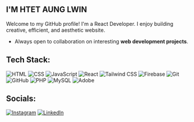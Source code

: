 ## I'M HTET AUNG LWIN

<!--
**HtetAungLw1n/HtetAungLw1n** is a ✨ _special_ ✨ repository because its `README.md` (this file) appears on your GitHub profile.
-->
Welcome to my GitHub profile! I'm a React Developer. I enjoy building creative, efficient, and aesthetic website. 
-  Always open to collaboration on interesting **web development projects**.

## Tech Stack:
![HTML](https://img.shields.io/badge/-HTML-E34F26?logo=html5&logoColor=white)
![CSS](https://img.shields.io/badge/-CSS-1572B6?logo=css3&logoColor=white)
![JavaScript](https://img.shields.io/badge/-JavaScript-F7DF1E?logo=javascript&logoColor=black)
![React](https://img.shields.io/badge/-React-61DAFB?logo=react&logoColor=black)
![Tailwind CSS](https://img.shields.io/badge/-Tailwind%20CSS-06B6D4?logo=tailwindcss&logoColor=white)
![Firebase](https://img.shields.io/badge/-Firebase-FFCA28?logo=firebase&logoColor=black)
![Git](https://img.shields.io/badge/-Git-F05032?logo=git&logoColor=white)
![GitHub](https://img.shields.io/badge/-GitHub-181717?logo=github&logoColor=white)
![PHP](https://img.shields.io/badge/-PHP-777BB4?logo=php&logoColor=white)
![MySQL](https://img.shields.io/badge/-MySQL-4479A1?logo=mysql&logoColor=white)
![Adobe](https://img.shields.io/badge/-Adobe%20-FF0000?logo=adobe&logoColor=white)

## Socials:
[![Instagram](https://img.shields.io/badge/Instagram-%23E4405F.svg?logo=Instagram&logoColor=white)](https://instagram.com/stormhurri) [![LinkedIn](https://img.shields.io/badge/LinkedIn-%230077B5.svg?logo=linkedin&logoColor=white)](https://linkedin.com/in/https://www.linkedin.com/in/htet-aung-lwin-193707311/) 
